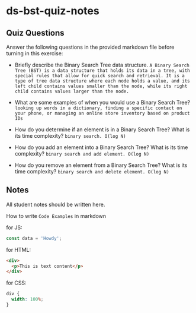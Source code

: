 # ds-bst-quiz-notes

## Quiz Questions

Answer the following questions in the provided markdown file before turning in this exercise:

- Briefly describe the Binary Search Tree data structure.
  `A Binary Search Tree (BST) is a data structure that holds its data in a tree, with special rules that allow for quick search and retrieval. It is a type of tree data structure where each node holds a value, and its left child contains values smaller than the node, while its right child contains values larger than the node.`

- What are some examples of when you would use a Binary Search Tree?
  `looking up words in a dictionary, finding a specific contact on your phone, or managing an online store inventory based on product IDs`

- How do you determine if an element is in a Binary Search Tree? What is its time complexity?
  `binary search. O(log N)`

- How do you add an element into a Binary Search Tree? What is its time complexity?
  `binary search and add element. O(log N)`

- How do you remove an element from a Binary Search Tree? What is its time complexity?
  `binary search and delete element. O(log N)`

## Notes

All student notes should be written here.

How to write `Code Examples` in markdown

for JS:

```javascript
const data = 'Howdy';
```

for HTML:

```html
<div>
  <p>This is text content</p>
</div>
```

for CSS:

```css
div {
  width: 100%;
}
```

